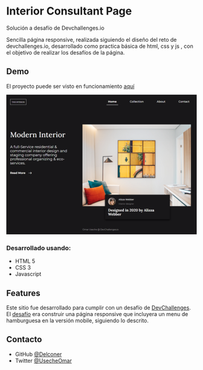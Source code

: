 # Interior Consultant Page

Solución a desafío de Devchallenges.io

Sencilla página responsive, realizada siguiendo el diseño del reto de devchallenges.io, desarrollado como practica básica de html, css y js , con el objetivo de realizar los desafíos de la página. 
## Demo

El proyecto puede ser visto en funcionamiento [aquí](https://interior-consultant2.netlify.app/ "aquí")

[![](https://raw.githubusercontent.com/Delconer/interior-consultant/main/img/interior-consultant.png)](https://interior-consultant2.netlify.app/)

### Desarrollado usando:

- HTML 5
- CSS 3 
- Javascript

## Features

Este sitio fue desarrollado para cumplir con un desafío de [DevChallenges](https://devchallenges.io/challenges). El [desafío](https://devchallenges.io/challenges/Jymh2b2FyebRTUljkNcb) era construir una página responsive que incluyera un menu de hamburguesa en la versión mobile, siguiendo lo descrito.



## Contacto

- GitHub [@Delconer](https://{github.com/delconer})
- Twitter [@UsecheOmar](https://{twitter.com/UsecheOmar})
